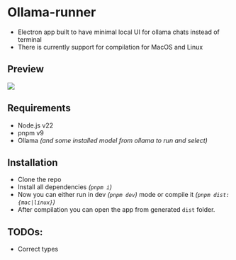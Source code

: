 # Ollama-runner

- Electron app built to have minimal local UI for ollama chats instead of terminal
- There is currently support for compilation for MacOS and Linux

## Preview

![](https://github.com/user-attachments/assets/8bddd0a8-cd26-4c7f-96a3-b9f3a21b606d)

## Requirements

- Node.js v22
- pnpm v9
- Ollama _(and some installed model from ollama to run and select)_

## Installation

- Clone the repo
- Install all dependencies _(`pnpm i`)_
- Now you can either run in dev _(`pnpm dev`)_ mode or compile it _(`pnpm dist:{mac|linux}`)_
- After compilation you can open the app from generated `dist` folder.

## TODOs:

- Correct types
